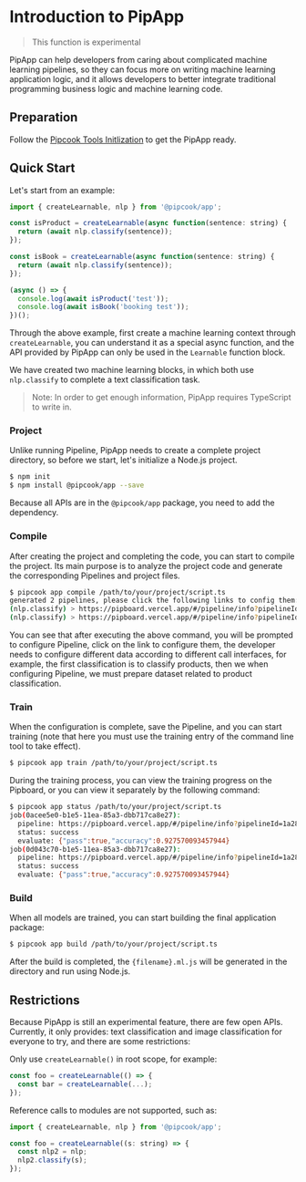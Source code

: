 # Introduction to PipApp

> This function is experimental

PipApp can help developers from caring about complicated machine learning pipelines, so they can focus more on writing machine learning application logic, and it allows developers to better integrate traditional programming business logic and machine learning code.

## Preparation

Follow the [Pipcook Tools Initlization](./pipcook-tools.md#environment-setup) to get the PipApp ready.

## Quick Start

Let's start from an example:

```js
import { createLearnable, nlp } from '@pipcook/app';

const isProduct = createLearnable(async function(sentence: string) {
  return (await nlp.classify(sentence));
});

const isBook = createLearnable(async function(sentence: string) {
  return (await nlp.classify(sentence));
});

(async () => {
  console.log(await isProduct('test'));
  console.log(await isBook('booking test'));
})();
```

Through the above example, first create a machine learning context through `createLearnable`, you can understand it as a special async function, and the API provided by PipApp can only be used in the `Learnable` function block.

We have created two machine learning blocks, in which both use `nlp.classify` to complete a text classification task.

> Note: In order to get enough information, PipApp requires TypeScript to write in.

### Project

Unlike running Pipeline, PipApp needs to create a complete project directory, so before we start, let's initialize a Node.js project.

```sh
$ npm init
$ npm install @pipcook/app --save
```

Because all APIs are in the `@pipcook/app` package, you need to add the dependency.

### Compile

After creating the project and completing the code, you can start to compile the project. Its main purpose is to analyze the project code and generate the corresponding Pipelines and project files.

```sh
$ pipcook app compile /path/to/your/project/script.ts
generated 2 pipelines, please click the following links to config them:
(nlp.classify) > https://pipboard.vercel.app/#/pipeline/info?pipelineId=1a287920-b10e-11ea-a743-792a596edff1
(nlp.classify) > https://pipboard.vercel.app/#/pipeline/info?pipelineId=1a287921-b10e-11ea-a743-792a596edff1
```

You can see that after executing the above command, you will be prompted to configure Pipeline, click on the link to configure them, the developer needs to configure different data according to different call interfaces, for example, the first classification is to classify products, then we when configuring Pipeline, we must prepare dataset related to product classification.

### Train

When the configuration is complete, save the Pipeline, and you can start training (note that here you must use the training entry of the command line tool to take effect).

```sh
$ pipcook app train /path/to/your/project/script.ts
```

During the training process, you can view the training progress on the Pipboard, or you can view it separately by the following command:

```sh
$ pipcook app status /path/to/your/project/script.ts
job(0acee5e0-b1e5-11ea-85a3-dbb717ca8e27):
  pipeline: https://pipboard.vercel.app/#/pipeline/info?pipelineId=1a287920-b10e-11ea-a743-792a596edff1
  status: success
  evaluate: {"pass":true,"accuracy":0.927570093457944}
job(0d043c70-b1e5-11ea-85a3-dbb717ca8e27):
  pipeline: https://pipboard.vercel.app/#/pipeline/info?pipelineId=1a287921-b10e-11ea-a743-792a596edff1
  status: success
  evaluate: {"pass":true,"accuracy":0.927570093457944}
```

### Build

When all models are trained, you can start building the final application package:

```sh
$ pipcook app build /path/to/your/project/script.ts
```

After the build is completed, the `{filename}.ml.js` will be generated in the directory and run using Node.js.

## Restrictions

Because PipApp is still an experimental feature, there are few open APIs. Currently, it only provides: text classification and image classification for everyone to try, and there are some restrictions:

Only use `createLearnable()` in root scope, for example:

```js
const foo = createLearnable(() => {
  const bar = createLearnable(...);
});
```

Reference calls to modules are not supported, such as:

```js
import { createLearnable, nlp } from '@pipcook/app';

const foo = createLearnable((s: string) => {
  const nlp2 = nlp;
  nlp2.classify(s);
});
```
